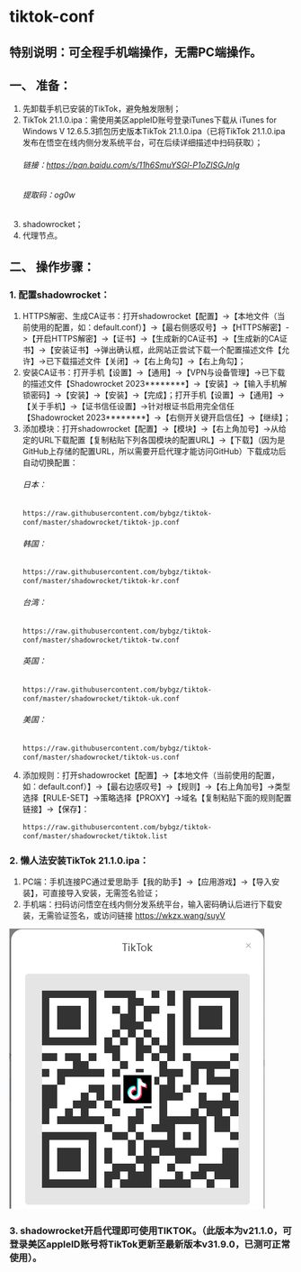 # tiktok-conf



## 特别说明：可全程手机端操作，无需PC端操作。



## 一、	准备：
1. 先卸载手机已安装的TikTok，避免触发限制；
2. TikTok 21.1.0.ipa：需使用美区appleID账号登录iTunes下载从 iTunes for Windows V 12.6.5.3抓包历史版本TikTok 21.1.0.ipa（已将TikTok 21.1.0.ipa发布在悟空在线内侧分发系统平台，可在后续详细描述中扫码获取）；
    ###### 链接：https://pan.baidu.com/s/11h6SmuYSGl-P1oZISGJnIg
    ###### 提取码：og0w
4.	shadowrocket；
5.	代理节点。



## 二、	操作步骤：
### 1. 配置shadowrocket：
1) HTTPS解密、生成CA证书：打开shadowrocket【配置】->【本地文件（当前使用的配置，如：default.conf）】->【最右侧感叹号】->【HTTPS解密】->【开启HTTPS解密】->【证书】->【生成新的CA证书】->【生成新的CA证书】->【安装证书】->弹出确认框，此网站正尝试下载一个配置描述文件【允许】->已下载描述文件【关闭】->【右上角勾】->【右上角勾】；
2) 安装CA证书：打开手机【设置】->【通用】->【VPN与设备管理】->已下载的描述文件【Shadowrocket 2023********】->【安装】->【输入手机解锁密码】->【安装】->【安装】->【完成】；打开手机【设置】->【通用】->【关于手机】->【证书信任设置】->针对根证书启用完全信任【Shadowrocket 2023********】->【右侧开关键开启信任】->【继续】；
3) 添加模块：打开shadowrocket【配置】->【模块】->【右上角加号】->从给定的URL下载配置【复制粘贴下列各国模块的配置URL】->【下载】（因为是GitHub上存储的配置URL，所以需要开启代理才能访问GitHub）下载成功后自动切换配置：
   ###### 日本：
    ```
    https://raw.githubusercontent.com/bybgz/tiktok-conf/master/shadowrocket/tiktok-jp.conf
    ```
    ###### 韩国：
    ```
    https://raw.githubusercontent.com/bybgz/tiktok-conf/master/shadowrocket/tiktok-kr.conf
    ```
    ###### 台湾：
    ```
    https://raw.githubusercontent.com/bybgz/tiktok-conf/master/shadowrocket/tiktok-tw.conf
    ```
    ###### 英国：
    ```
    https://raw.githubusercontent.com/bybgz/tiktok-conf/master/shadowrocket/tiktok-uk.conf
    ```
    ###### 美国：
    ```
    https://raw.githubusercontent.com/bybgz/tiktok-conf/master/shadowrocket/tiktok-us.conf
    ```
8) 添加规则：打开shadowrocket【配置】->【本地文件（当前使用的配置，如：default.conf）】->【最右边感叹号】->【规则】->【右上角加号】->类型选择【RULE-SET】->策略选择【PROXY】->域名【复制粘贴下面的规则配置链接】->【保存】：
    ```
    https://raw.githubusercontent.com/bybgz/tiktok-conf/master/shadowrocket/tiktok.list
    ```



### 2.	懒人法安装TikTok 21.1.0.ipa：
1) PC端：手机连接PC通过爱思助手【我的助手】->【应用游戏】->【导入安装】，可直接导入安装，无需签名验证； 
2) 手机端：扫码访问悟空在线内侧分发系统平台，输入密码确认后进行下载安装，无需验证签名，或访问链接 https://wkzx.wang/suyV

![preview](./qr_code.png)



### 3.	shadowrocket开启代理即可使用TIKTOK。（此版本为v21.1.0，可登录美区appleID账号将TikTok更新至最新版本v31.9.0，已测可正常使用）。

